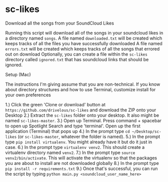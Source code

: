 # sc-likes
Download all the songs from your SoundCloud Likes

Running this script will download all of the songs in your soundcloud likes in a directory named `songs`.
A file named `downloaded.txt` will be created which keeps tracks of all the files you have successfully downloaded
A file named `errors.txt` will be created which keeps tracks of all the songs that errored out on download
Optionally, you can create a file within the `sc-likes` directory called `ignored.txt` that has soundcloud links that should be ignored.

Setup (Mac)

The instructions I'm giving assume that you are non-technical. If you know about directory structures and how to use Terminal,
customize install for your own preferences

1.) Click the green 'Clone or download' button at `https://github.com/drivelous/sc-likes` and download the ZIP onto your Desktop
2.) Extract the `sc-likes` folder onto your desktop. It also might be named `sc-likes-master`.
3.) Open up Terminal. Press command + spacebar to open up Spotlight Search and type 'terminal'. Open up the first application (Terminal) that pops up
4.) In the prompt type `cd ~/Desktop/sc-likes` (or `sc-likes-master`, whatever the folder is named).
5.) In the prompt type `pip install virtualenv`. You might already have it but do it just in case.
6.) In the prompt type `virtualenv venv2`. This should create a virtualenv directory named `venv2`.
7.) In the prompt type `source venv2/bin/activate`. This will activate the virtualenv so that the packages you are about to install are not downloaded globally
8.) In the prompt type `pip install -r requirements.txt`
9.) Once that's successful, you can run the script by typing `python main.py <soundcloud_user_name_here>`
